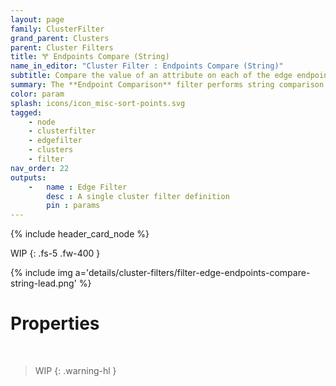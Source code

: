 ```yaml
---
layout: page
family: ClusterFilter
grand_parent: Clusters
parent: Cluster Filters
title: 🝖 Endpoints Compare (String)
name_in_editor: "Cluster Filter : Endpoints Compare (String)"
subtitle: Compare the value of an attribute on each of the edge endpoint.
summary: The **Endpoint Comparison** filter performs string comparison of the values of an attribute on each endpoint, against each other.
color: param
splash: icons/icon_misc-sort-points.svg
tagged: 
    - node
    - clusterfilter
    - edgefilter
    - clusters
    - filter
nav_order: 22
outputs:
    -   name : Edge Filter
        desc : A single cluster filter definition
        pin : params
---
```


{% include header_card_node %}

WIP
{: .fs-5 .fw-400 } 

{% include img a='details/cluster-filters/filter-edge-endpoints-compare-string-lead.png' %}

# Properties
<br>

> WIP
{: .warning-hl }